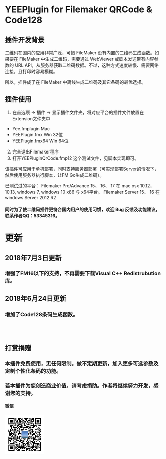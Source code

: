 # YEEPlugin for Filemaker QRCode & Code128
## 插件开发背景  
二维码在国内的应用非常广泛，可惜 FileMaker 没有内置的二维码生成函数。如果要在 FileMaker 中生成二维码，需要通过 WebViewer 或脚本发送带有内容参数的 URL API，从服务器获取二维码数据。不过，这种方式速度较慢、需要网络连接，且打印时容易模糊。

所以，插件成了在 FileMaker 中离线生成二维码及其它条码的最优选择。

## 插件使用  
1. 在首选项 -> 插件 -> 显示插件文件夹，将对应平台的插件文件放置在Extension文件夹中

* Yee.fmplugin		Mac  
* YEEPlugin.fmx		Win 32位  
* YEEPlugin.fmx64		Win 64位  

2. 完全退出Filemaker程序  
3. 打开YEEPluginQrCode.fmp12 这个测试文件，见脚本实现即可。

该插件可应用于单机部署，同时支持服务器部署（可实现部署Server的情况下，然后使用服务器执行脚本，让FM Go生成二维码）。

已测试过的平台：
Filemaker Pro/Advance 15、 16、 17 在 mac osx 10.12， 10.13, windows 7, windows 10 x86 与 x64平台。
Filemaker Server 15、 16 在 windows Server 2012 R2

#### 同时为了使二维码插件更符合国内用户的使用习惯，欢迎 Bug 反馈及功能建议，联系作者QQ：53345316。

# 更新

## 2018年7月3日更新
### 增强了FM16以下的支持，不再需要下载Visual C++ Redistrubution库。
## 2018年6月24日更新
### 增加了Code128条码生成函数。

<br>
<br>

## 打赏捐赠
### 本插件免费使用，无任何限制。做不定期更新，加入更多可选参数及定制个性化条码的功能。
### 若本插件为您创造商业价值，请考虑捐助。作者将继续努力开发，感谢您的支持。

#### 微信
<p align="left">
  <img src="https://github.com/OrcaData/FMQRCode/raw/master/wechatpay.png" width="25%" height="25%" />
</p>
